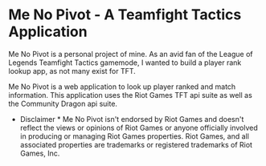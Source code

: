 # Me No Pivot - A Teamfight Tactics Application

Me No Pivot is a personal project of mine. As an avid fan of the League of Legends Teamfight Tactics gamemode, I wanted to build a player rank lookup app, as not many exist for TFT.

Me No Pivot is a web application to look up player ranked and match information. This application uses the Riot Games TFT api suite as well as the Community Dragon api suite.

* Disclaimer *
Me No Pivot isn't endorsed by Riot Games and doesn't reflect the views or opinions of Riot Games or anyone officially involved in producing or managing Riot Games properties. Riot Games, and all associated properties are trademarks or registered trademarks of Riot Games, Inc.